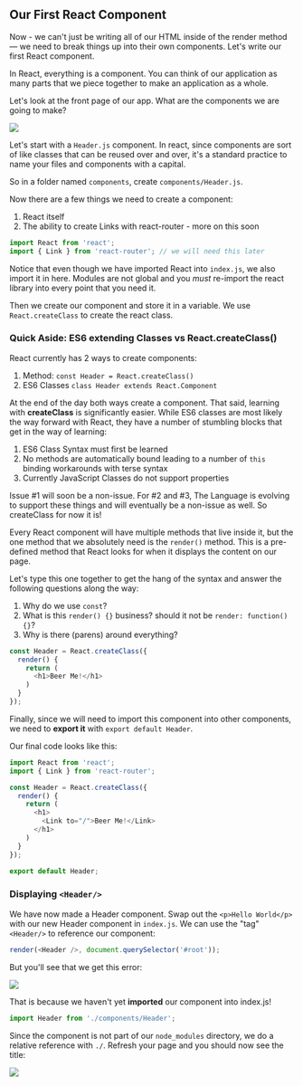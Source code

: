 ## Our First React Component

Now - we can't just be writing all of our HTML inside of the render method — we need to break things up into their own components. Let's write our first React component. 

In React, everything is a component. You can think of our application as many parts that we piece together to make an application as a whole. 

Let's look at the front page of our app. What are the components we are going to make? 

![](http://wes.io/fcCO/content)

Let's start with a `Header.js` component. In react, since components are sort of like classes that can be reused over and over, it's a standard practice to name your files and components with a capital.

So in a folder named `components`, create `components/Header.js`. 

Now there are a few things we need to create a component:

1. React itself
2. The ability to create Links with react-router - more on this soon

```js
import React from 'react';
import { Link } from 'react-router'; // we will need this later
```

Notice that even though we have imported React into `index.js`, we also import it in here. Modules are not global and you _must_ re-import the react library into every point that you need it. 

Then we create our component and store it in a variable. We use `React.createClass` to create the react class. 



### **Quick Aside: ES6 extending Classes vs React.createClass()**

React currently has 2 ways to create components:

1. Method: `const Header = React.createClass()`
2. ES6 Classes `class Header extends React.Component`

At the end of the day both ways create a component. That said, learning with **createClass** is significantly easier. While ES6 classes are most likely the way forward with React, they have a number of stumbling blocks that get in the way of learning:

1. ES6 Class Syntax must first be learned
2. No methods are automatically bound leading to a number of `this` binding workarounds with terse syntax
2. Currently JavaScript Classes do not support properties

Issue #1 will soon be a non-issue. For #2 and #3, The Language is evolving to support these things and will eventually be a non-issue as well. So createClass for now it is!

Every React component will have multiple methods that live inside it, but the one method that we absolutely need is the `render()` method. This is a pre-defined method that React looks for when it displays the content on our page. 

Let's type this one together to get the hang of the syntax and answer the following questions along the way:

1. Why do we use `const`?
2. What is this `render() {}` business? should it not be `render: function() {}`?
3. Why is there (parens) around everything?

```js
const Header = React.createClass({
  render() {
    return (
      <h1>Beer Me!</h1>
    )
  }
});
```

Finally, since we will need to import this component into other components, we need to **export it** with `export default Header`.

Our final code looks like this:

```js
import React from 'react';
import { Link } from 'react-router';

const Header = React.createClass({
  render() {
    return (
      <h1>
        <Link to="/">Beer Me!</Link>
      </h1>
    )
  }
});

export default Header;

```


### Displaying `<Header/>`

We have now made a Header component. Swap out the `<p>Hello World</p>` with our new Header component in `index.js`. We can use the "tag" `<Header/>` to reference our component:

```js
render(<Header />, document.querySelector('#root'));
```

But you'll see that we get this error:

![](http://wes.io/fcAo/content)

That is because we haven't yet **imported** our component into index.js! 

```js
import Header from './components/Header';
```

Since the component is not part of our `node_modules` directory, we do a relative reference with `./`. Refresh your page and you should now see the title:


![](http://wes.io/fc1Y/content)
